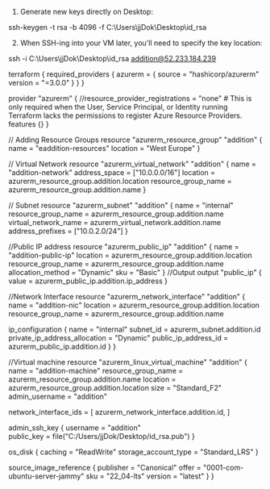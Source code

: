 1. Generate new keys directly on Desktop:

ssh-keygen -t rsa -b 4096 -f C:\Users\jjDok\Desktop\id_rsa

2. When SSH-ing into your VM later, you'll need to specify the key location:

ssh -i C:\Users\jjDok\Desktop\id_rsa addition@52.233.184.239


terraform {
  required_providers {
    azurerm = {
      source  = "hashicorp/azurerm"
      version = "=3.0.0"
    }
  }
}

provider "azurerm" {
  //resource_provider_registrations = "none" # This is only required when the User, Service Principal, or Identity running Terraform lacks the permissions to register Azure Resource Providers.
  features {}
}

// Adding Resource Groups
resource "azurerm_resource_group" "addition" {
  name     = "eaddition-resources"
  location = "West Europe"
}

// Virtual Network
resource "azurerm_virtual_network" "addition" {
  name                = "addition-network"
  address_space       = ["10.0.0.0/16"]
  location            = azurerm_resource_group.addition.location
  resource_group_name = azurerm_resource_group.addition.name
}

// Subnet
resource "azurerm_subnet" "addition" {
  name                 = "internal"
  resource_group_name  = azurerm_resource_group.addition.name
  virtual_network_name = azurerm_virtual_network.addition.name
  address_prefixes     = ["10.0.2.0/24"]
}

//Public IP address
resource "azurerm_public_ip" "addition" {
  name                = "addition-public-ip"
  location            = azurerm_resource_group.addition.location
  resource_group_name = azurerm_resource_group.addition.name
  allocation_method   = "Dynamic"
  sku                 = "Basic"
}
//Output
output "public_ip" {
  value = azurerm_public_ip.addition.ip_address
}


//Network Interface
resource "azurerm_network_interface" "addition" {
  name                = "addition-nic"
  location            = azurerm_resource_group.addition.location
  resource_group_name = azurerm_resource_group.addition.name

 ip_configuration {
  name                          = "internal"
  subnet_id                     = azurerm_subnet.addition.id
  private_ip_address_allocation = "Dynamic"
  public_ip_address_id          = azurerm_public_ip.addition.id 
 }
}

//Virtual machine
resource "azurerm_linux_virtual_machine" "addition" {
  name                = "addition-machine"
  resource_group_name = azurerm_resource_group.addition.name
  location            = azurerm_resource_group.addition.location
  size                = "Standard_F2"
  admin_username      = "addition"
  
  network_interface_ids = [
    azurerm_network_interface.addition.id,
  ]

  admin_ssh_key {
    username   = "addition"  
    public_key = file("C:/Users/jjDok/Desktop/id_rsa.pub")
  }

  os_disk {
    caching              = "ReadWrite"
    storage_account_type = "Standard_LRS"
  }

  source_image_reference {
    publisher = "Canonical"
    offer     = "0001-com-ubuntu-server-jammy"
    sku       = "22_04-lts"
    version   = "latest"
  }
}